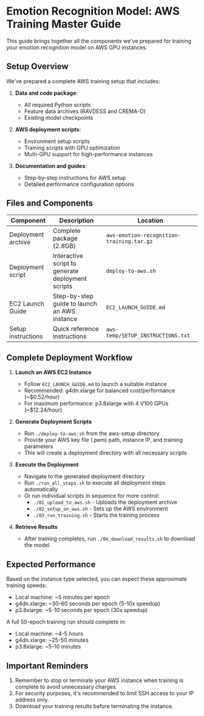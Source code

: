 # Emotion Recognition Model: AWS Training Master Guide

This guide brings together all the components we've prepared for training your emotion recognition model on AWS GPU instances.

## Setup Overview

We've prepared a complete AWS training setup that includes:

1. **Data and code package**: 
   - All required Python scripts
   - Feature data archives (RAVDESS and CREMA-D)
   - Existing model checkpoints

2. **AWS deployment scripts**:
   - Environment setup scripts
   - Training scripts with GPU optimization
   - Multi-GPU support for high-performance instances

3. **Documentation and guides**:
   - Step-by-step instructions for AWS setup
   - Detailed performance configuration options

## Files and Components

| Component | Description | Location |
|-----------|-------------|----------|
| Deployment archive | Complete package (2.8GB) | `aws-emotion-recognition-training.tar.gz` |
| Deployment script | Interactive script to generate deployment scripts | `deploy-to-aws.sh` |
| EC2 Launch Guide | Step-by-step guide to launch an AWS instance | `EC2_LAUNCH_GUIDE.md` |
| Setup instructions | Quick reference instructions | `aws-temp/SETUP_INSTRUCTIONS.txt` |

## Complete Deployment Workflow

1. **Launch an AWS EC2 Instance**
   - Follow `EC2_LAUNCH_GUIDE.md` to launch a suitable instance
   - Recommended: g4dn.xlarge for balanced cost/performance (~$0.52/hour)
   - For maximum performance: p3.8xlarge with 4 V100 GPUs (~$12.24/hour)

2. **Generate Deployment Scripts**
   - Run `./deploy-to-aws.sh` from the aws-setup directory
   - Provide your AWS key file (.pem) path, instance IP, and training parameters
   - This will create a deployment directory with all necessary scripts

3. **Execute the Deployment**
   - Navigate to the generated deployment directory
   - Run `./run_all_steps.sh` to execute all deployment steps automatically
   - Or run individual scripts in sequence for more control:
     - `./01_upload_to_aws.sh` - Uploads the deployment archive
     - `./02_setup_on_aws.sh` - Sets up the AWS environment
     - `./03_run_training.sh` - Starts the training process

4. **Retrieve Results**
   - After training completes, run `./04_download_results.sh` to download the model

## Expected Performance

Based on the instance type selected, you can expect these approximate training speeds:

- Local machine: ~5 minutes per epoch
- g4dn.xlarge: ~30-60 seconds per epoch (5-10x speedup)
- p3.8xlarge: ~5-10 seconds per epoch (30x speedup)

A full 50-epoch training run should complete in:
- Local machine: ~4-5 hours
- g4dn.xlarge: ~25-50 minutes
- p3.8xlarge: ~5-10 minutes

## Important Reminders

1. Remember to stop or terminate your AWS instance when training is complete to avoid unnecessary charges.
2. For security purposes, it's recommended to limit SSH access to your IP address only.
3. Download your training results before terminating the instance.

